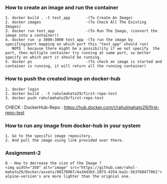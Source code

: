 ### How to create an image and run the container

    1. docker build . -t test_app       -(To Create An Image)
    2. docker images                    -(To Check All The Existing Images)
    3. docker run test_app              -(To Run The Image, (convert the image into a container))
    4. docker run -p 3000:3000 test_app -(To run the image by specifing/port mapping on which port this "test_app" should run) 
       NOTE : because there might be a possibility if we not specify  the port, then multiple container try running at same port, so better specify on which port it should be running.
    5. docker ps                        -(To check an image is started and container is running, it will return all the running container)

### How to push the created image on docker-hub 

    1. docker login
    2. docker build . -t rahulmahato29/first-repo-test
    3. docker push rahulmahato29/first-repo-test

   CHECK : DockerHub-Repo : https://hub.docker.com/r/rahulmahato29/first-repo-test

### How to run any image from docker-hub in your system

    1. Go to the specific image repository.
    2. And pull the image using link provided over there.

### Assignment-2
     
    Q - How to decrease the size of the Image ?
    <img width="350" alt="image" src="https://github.com/rahul-mahato29/Docker/assets/88178967/4a34d3b5-2073-4254-ba2c-5b3760477061">
    alpine-version's are more lighter than the orignial one.
